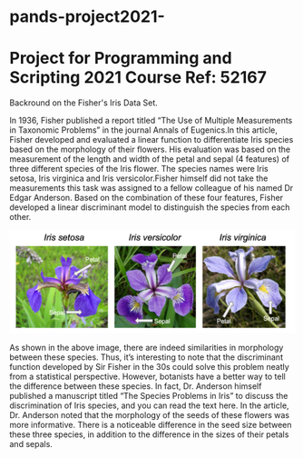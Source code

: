 # pands-project2021-
# Project for Programming and Scripting 2021 Course Ref: 52167

Backround on  the Fisher's Iris Data Set.

In 1936, Fisher published a report titled “The Use of Multiple Measurements in Taxonomic Problems” in the journal Annals of Eugenics.In this article, Fisher developed and evaluated a linear function to differentiate Iris species based on the morphology of their flowers. His evaluation was based on the measurement of the length and width of the petal and sepal (4 features) of three different species of the Iris flower. The species names were Iris setosa, Iris virginica and Iris versicolor.Fisher himself did not take the measurements this task was assigned to a fellow colleague of his named Dr Edgar Anderson. Based on the combination of these four features, Fisher developed a linear discriminant model to distinguish the species from each other. 

![](IRIS%20FLOWERS.png)


As shown in the above image, there are indeed similarities in morphology between these species. Thus, it’s interesting to note that the discriminant function developed by Sir Fisher in the 30s could solve this problem neatly from a statistical perspective. However, botanists have a better way to tell the difference between these species. In fact, Dr. Anderson himself published a manuscript titled “The Species Problems in Iris” to discuss the discrimination of Iris species, and you can read the text here. In the article, Dr. Anderson noted that the morphology of the seeds of these flowers was more informative. There is a noticeable difference in the seed size between these three species, in addition to the difference in the sizes of their petals and sepals.


